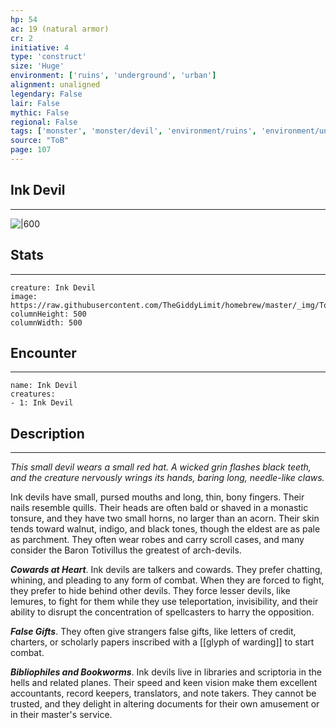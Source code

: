 ```yaml
---
hp: 54
ac: 19 (natural armor)
cr: 2
initiative: 4
type: 'construct'    
size: 'Huge'
environment: ['ruins', 'underground', 'urban']
alignment: unaligned
legendary: False
lair: False
mythic: False
regional: False
tags: ['monster', 'monster/devil', 'environment/ruins', 'environment/underground', 'environment/urban']
source: "ToB"
page: 107
---
```


## Ink Devil
---

![|600](https://raw.githubusercontent.com/TheGiddyLimit/homebrew/master/_img/ToB/Ink%20Devil.webp)

## Stats
---

```statblock
creature: Ink Devil
image: https://raw.githubusercontent.com/TheGiddyLimit/homebrew/master/_img/ToB/token/Ink%20Devil.png
columnHeight: 500
columnWidth: 500
```

## Encounter
---

```encounter-table
name: Ink Devil
creatures:
- 1: Ink Devil
```

## Description
---
_This small devil wears a small red hat. A wicked grin flashes black teeth, and the creature nervously wrings its hands, baring long, needle-like claws._

Ink devils have small, pursed mouths and long, thin, bony fingers. Their nails resemble quills. Their heads are often bald or shaved in a monastic tonsure, and they have two small horns, no larger than an acorn. Their skin tends toward walnut, indigo, and black tones, though the eldest are as pale as parchment. They often wear robes and carry scroll cases, and many consider the Baron Totivillus the greatest of arch-devils.

**_Cowards at Heart_**. Ink devils are talkers and cowards. They prefer chatting, whining, and pleading to any form of combat. When they are forced to fight, they prefer to hide behind other devils. They force lesser devils, like lemures, to fight for them while they use teleportation, invisibility, and their ability to disrupt the concentration of spellcasters to harry the opposition.

**_False Gifts_**. They often give strangers false gifts, like letters of credit, charters, or scholarly papers inscribed with a [[glyph of warding]] to start combat.

**_Bibliophiles and Bookworms_**. Ink devils live in libraries and scriptoria in the hells and related planes. Their speed and keen vision make them excellent accountants, record keepers, translators, and note takers. They cannot be trusted, and they delight in altering documents for their own amusement or in their master's service.






